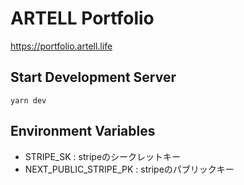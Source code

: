 ARTELL Portfolio
===

https://portfolio.artell.life

## Start Development Server

`yarn dev`

## Environment Variables

- STRIPE_SK : stripeのシークレットキー
- NEXT_PUBLIC_STRIPE_PK : stripeのパブリックキー
